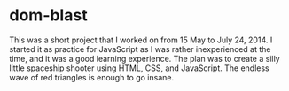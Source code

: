 dom-blast
=========

This was a short project that I worked on from 15 May to July 24, 2014.
I started it as practice for JavaScript as I was rather inexperienced at the time, and it was a good learning experience.
The plan was to create a silly little spaceship shooter using HTML, CSS, and JavaScript. The endless wave of red triangles is enough to go insane.
